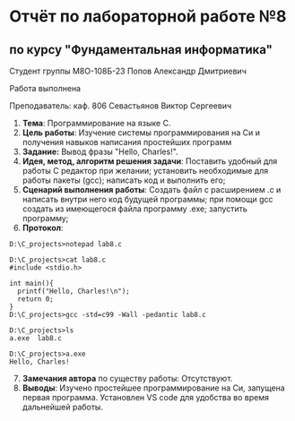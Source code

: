 # Отчёт по лабораторной работе №8
## по курсу "Фундаментальная информатика"

Студент группы М8О-108Б-23 Попов Александр Дмитриевич

Работа выполнена

Преподаватель: каф. 806 Севастьянов Виктор Сергеевич

1. **Тема**: Программирование на языке C.
2. **Цель работы**: Изучение системы программирования на Си и получения навыков написания простейших программ
3. **Задание:** Вывод фразы "Hello, Charles!".
4. **Идея, метод, алгоритм решения задачи**: Поставить удобный для работы C редактор при желании; установить необходимые для работы пакеты (gcc); написать код и выполнить его;
5. **Сценарий выполнения работы**: Создать файл с расширением .c и написать внутри него код будущей программы; при помощи gcc создать из имеющегося файла программу .exe; запустить программу;
6. **Протокол**:
```
D:\C_projects>notepad lab8.c

D:\C_projects>cat lab8.c
#include <stdio.h>

int main(){
  printf("Hello, Charles!\n");
  return 0;
}
D:\C_projects>gcc -std=c99 -Wall -pedantic lab8.c

D:\C_projects>ls
a.exe  lab8.c

D:\C_projects>a.exe
Hello, Charles!
```
7. **Замечания автора** по существу работы: Отсутствуют.
8. **Выводы**: Изучено простейшее программирование на Си, запущена первая программа. Установлен VS code для удобства во время дальнейшей работы.
